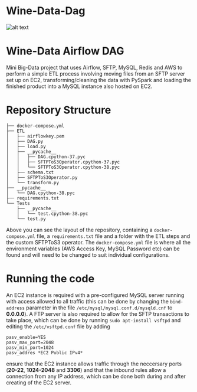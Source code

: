 # Wine-Data-Dag

![alt text](https://thecraftycask.com/wp-content/uploads/2018/07/crafty-cask-craft-wine-banner-e1543284316865.jpg)

<h1>Wine-Data Airflow DAG</h1>
Mini Big-Data project that uses Airflow, SFTP, MySQL, Redis and AWS to perform a simple ETL process involving moving files 
from an SFTP server set up on EC2, transforming/cleaning the data with PySpark and loading the finished product into a MySQL
instance also hosted on EC2.

<h1>Repository Structure</h1>

```
├── docker-compose.yml
├── ETL
│   ├── airflowkey.pem
│   ├── DAG.py
│   ├── load.py
│   ├── __pycache__
│   │   ├── DAG.cpython-37.pyc
│   │   ├── SFTPToS3Operator.cpython-37.pyc
│   │   └── SFTPToS3Operator.cpython-38.pyc
│   ├── schema.txt
│   ├── SFTPToS3Operator.py
│   └── transform.py
├── __pycache__
│   └── DAG.cpython-38.pyc
├── requirements.txt
└── Tests
    ├── __pycache__
    │   └── test.cpython-38.pyc
    └── test.py
```

Above you can see the layout of the repository, containing a ```docker-compose.yml``` file, a ```requirements.txt``` 
file and a folder with the ETL steps and the custom SFTPToS3 operator. The ```docker-compose.yml``` file
is where all the environment variables (AWS Access Key, MySQL Password etc) can be found and will need to be 
changed to suit individual configurations. 

<h1>Running the code</h1>

An EC2 instance is required with a pre-configured MySQL server running with access allowed to all traffic (this can be done by changing the ```bind-address``` parameter in the file ```/etc/mysql/mysql.conf.d/mysqld.cnf``` to **0.0.0.0**). A FTP server is also required to allow for the SFTP transactions to take place, which can be done by running ```sudo apt-install vsftpd``` and editing the ```/etc/vsftpd.conf``` file by adding 

```
pasv_enable=YES
pasv_max_port=2048
pasv_min_port=1024
pasv_addres *EC2 Public IPv4*
```

ensure that the EC2 instance allows traffic through the neccersary ports (**20-22**, **1024-2048** and **3306**) and that the inbound rules allow a connection from any IP address, which can be done both during and after creating of the EC2 server.









